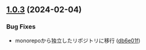 ## [1.0.3](https://github.com/Hiratake/textlint-rule-space-around-bold/compare/v1.0.2...v1.0.3) (2024-02-04)


### Bug Fixes

* monorepoから独立したリポジトリに移行 ([db6e01f](https://github.com/Hiratake/textlint-rule-space-around-bold/commit/db6e01f2a2ba85c08be9cba563239bf3107a6b43))
